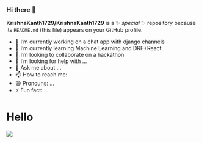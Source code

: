 ### Hi there 👋

**KrishnaKanth1729/KrishnaKanth1729** is a ✨ _special_ ✨ repository because its `README.md` (this file) appears on your GitHub profile.
<!--
Here are some ideas to get you started:
-->
- 🔭 I’m currently working on a chat app with django channels
- 🌱 I’m currently learning Machine Learning and DRF+React
- 👯 I’m looking to collaborate on a hackathon
- 🤔 I’m looking for help with ...
- 💬 Ask me about ...
- 📫 How to reach me: 
- 😄 Pronouns: ...
- ⚡ Fun fact: ...


<div>
  <h1>Hello</h1>
  <img src="https://github-readme-stats.vercel.app/api?username=KrishnaKanth1729&&show_icons=true&theme=merko">
</div>
